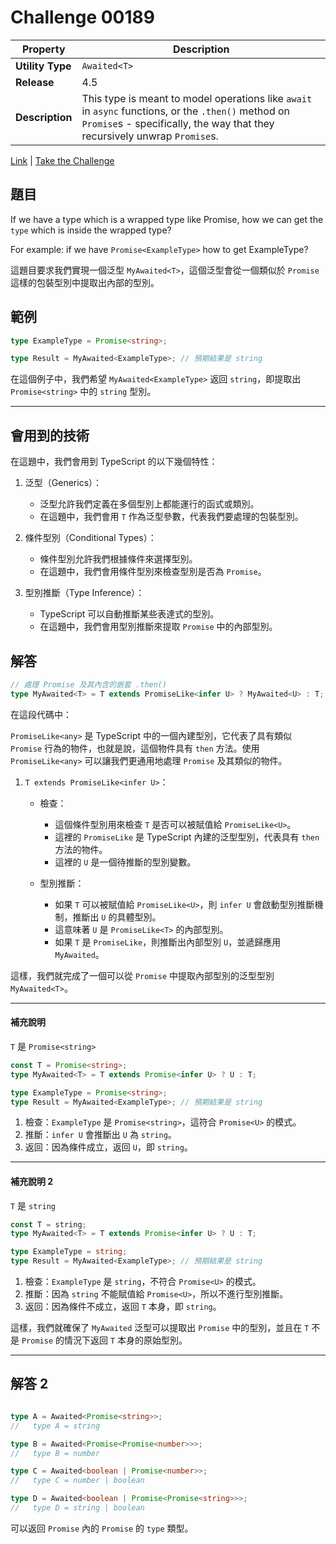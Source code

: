 # Challenge 00189

| Property         | Description                                                                                                                                                                      |
| ---------------- | -------------------------------------------------------------------------------------------------------------------------------------------------------------------------------- |
| **Utility Type** | `Awaited<T>`                                                                                                                                                                     |
| **Release**      | 4.5                                                                                                                                                                              |
| **Description**  | This type is meant to model operations like `await` in `async` functions, or the `.then()` method on `Promise`s - specifically, the way that they recursively unwrap `Promise`s. |

[Link](https://github.com/type-challenges/type-challenges/blob/main/questions/00189-easy-awaited/README.md) | [Take the Challenge](https://tsch.js.org/189/play)

## 題目

If we have a type which is a wrapped type like Promise, how we can get the `type` which is inside the wrapped type?

For example: if we have `Promise<ExampleType>` how to get ExampleType?

這題目要求我們實現一個泛型 `MyAwaited<T>`，這個泛型會從一個類似於 `Promise` 這樣的包裝型別中提取出內部的型別。

## 範例

```typescript
type ExampleType = Promise<string>;

type Result = MyAwaited<ExampleType>; // 預期結果是 string
```

在這個例子中，我們希望 `MyAwaited<ExampleType>` 返回 `string`，即提取出 `Promise<string>` 中的 `string` 型別。

---

## 會用到的技術

在這題中，我們會用到 TypeScript 的以下幾個特性：

1. 泛型（Generics）：

    - 泛型允許我們定義在多個型別上都能運行的函式或類別。
    - 在這題中，我們會用 `T` 作為泛型參數，代表我們要處理的包裝型別。

2. 條件型別（Conditional Types）：

    - 條件型別允許我們根據條件來選擇型別。
    - 在這題中，我們會用條件型別來檢查型別是否為 `Promise`。

3. 型別推斷（Type Inference）：
    - TypeScript 可以自動推斷某些表達式的型別。
    - 在這題中，我們會用型別推斷來提取 `Promise` 中的內部型別。

## 解答

```typescript
// 處理 Promise 及其內含的嵌套 .then()
type MyAwaited<T> = T extends PromiseLike<infer U> ? MyAwaited<U> : T;
```

在這段代碼中：

`PromiseLike<any>` 是 TypeScript 中的一個內建型別，它代表了具有類似 `Promise` 行為的物件，也就是說，這個物件具有 `then` 方法。使用 `PromiseLike<any>` 可以讓我們更通用地處理 `Promise` 及其類似的物件。

1. `T extends PromiseLike<infer U>`：

    - 檢查：

        - 這個條件型別用來檢查 `T` 是否可以被賦值給 `PromiseLike<U>`。
        - 這裡的 `PromiseLike` 是 TypeScript 內建的泛型型別，代表具有 `then` 方法的物件。
        - 這裡的 `U` 是一個待推斷的型別變數。

    - 型別推斷：

        - 如果 `T` 可以被賦值給 `PromiseLike<U>`，則 `infer U` 會啟動型別推斷機制，推斷出 `U` 的具體型別。
        - 這意味著 `U` 是 `PromiseLike<T>` 的內部型別。
        - 如果 `T` 是 `PromiseLike`，則推斷出內部型別 `U`，並遞歸應用 `MyAwaited`。

這樣，我們就完成了一個可以從 `Promise` 中提取內部型別的泛型型別 `MyAwaited<T>`。

---

#### 補充說明

`T` 是 `Promise<string>`

```typescript
const T = Promise<string>;
type MyAwaited<T> = T extends Promise<infer U> ? U : T;

type ExampleType = Promise<string>;
type Result = MyAwaited<ExampleType>; // 預期結果是 string
```

1. 檢查：`ExampleType` 是 `Promise<string>`，這符合 `Promise<U>` 的模式。
2. 推斷：`infer U` 會推斷出 `U` 為 `string`。
3. 返回：因為條件成立，返回 `U`，即 `string`。

---

#### 補充說明 2

`T` 是 `string`

```typescript
const T = string;
type MyAwaited<T> = T extends Promise<infer U> ? U : T;

type ExampleType = string;
type Result = MyAwaited<ExampleType>; // 預期結果是 string
```

1. 檢查：`ExampleType` 是 `string`，不符合 `Promise<U>` 的模式。
2. 推斷：因為 `string` 不能賦值給 `Promise<U>`，所以不進行型別推斷。
3. 返回：因為條件不成立，返回 `T` 本身，即 `string`。

這樣，我們就確保了 `MyAwaited` 泛型可以提取出 `Promise` 中的型別，並且在 `T` 不是 `Promise` 的情況下返回 `T` 本身的原始型別。

---

## 解答 2

```typescript

```

```typescript
type A = Awaited<Promise<string>>;
//   type A = string

type B = Awaited<Promise<Promise<number>>>;
//   type B = number

type C = Awaited<boolean | Promise<number>>;
//   type C = number | boolean

type D = Awaited<boolean | Promise<Promise<string>>>;
//   type D = string | boolean
```

可以返回 `Promise` 內的 `Promise` 的 `type` 類型。

